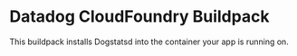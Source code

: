 # Datadog CloudFoundry Buildpack

This buildpack installs Dogstatsd into the container your app is running on.
